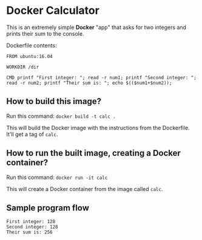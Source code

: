 # Docker Calculator

This is an extremely simple **Docker** "app" that asks for two integers and prints their sum to the console.

Dockerfile contents:
```
FROM ubuntu:16.04

WORKDIR /dir

CMD printf "First integer: "; read -r num1; printf "Second integer: "; read -r num2; printf "Their sum is: "; echo $(($num1+$num2));
```

## How to build this image?
Run this command: `docker build -t calc .`

This will build the Docker image with the instructions from the Dockerfile. It'll get a tag of `calc`.

## How to run the built image, creating a Docker container?
Run this command: `docker run -it calc`

This will create a Docker container from the image called `calc`.

## Sample program flow
```
First integer: 128
Second integer: 128
Their sum is: 256
```
